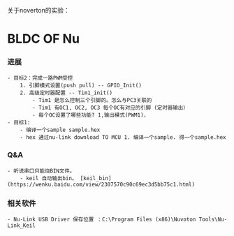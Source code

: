 关于noverton的实验：
# BLDC OF Nu

### 进展 

	- 目标2：完成一路PWM受控
		1. 引脚模式设置(push pull) -- GPIO_Init()
		2. 高级定时器配置 -- Tim1_init()
			- Tim1 是怎么控制三个引脚的。怎么与PC3关联的
			- Tim1 有OC1, OC2, OC3 每个OC有对应的引脚 (定时器输出）
			- 每个OC设置了哪些功能? 1,输出模式(PWM1)，
	- 目标1: 
		- 编译一个sample sample.hex
		- hex 通过nu-link download TO MCU 1. 编译一个sample. 得一个sample.hex

### Q&A
	- 听说串口只能烧BIN文件。
		- keil 自动输出bin。 [keil_bin](https://wenku.baidu.com/view/2307570c90c69ec3d5bb75c1.html)
### 相关软件
	- Nu-Link USB Driver 保存位置 ：C:\Program Files (x86)\Nuvoton Tools\Nu-Link_Keil
	 
